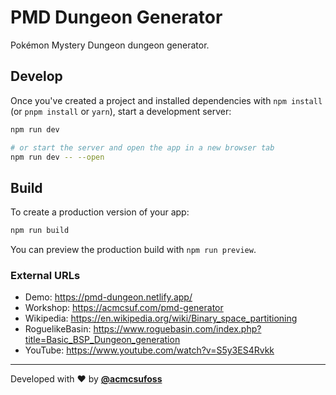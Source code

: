 # PMD Dungeon Generator

Pokémon Mystery Dungeon dungeon generator.

## Develop

Once you've created a project and installed dependencies with `npm install` (or `pnpm install` or `yarn`), start a development server:

```bash
npm run dev

# or start the server and open the app in a new browser tab
npm run dev -- --open
```

## Build

To create a production version of your app:

```bash
npm run build
```

You can preview the production build with `npm run preview`.

### External URLs

- Demo: <https://pmd-dungeon.netlify.app/>
- Workshop: <https://acmcsuf.com/pmd-generator>
- Wikipedia: <https://en.wikipedia.org/wiki/Binary_space_partitioning>
- RoguelikeBasin: <https://www.roguebasin.com/index.php?title=Basic_BSP_Dungeon_generation>
- YouTube: <https://www.youtube.com/watch?v=S5y3ES4Rvkk>

---

Developed with ❤️ by [**@acmcsufoss**](https://oss.acmcsuf.com)
